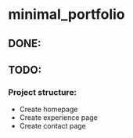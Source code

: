 # minimal_portfolio

## DONE:

## TODO:

### Project structure:

- Create homepage
- Create experience page
- Create contact page
